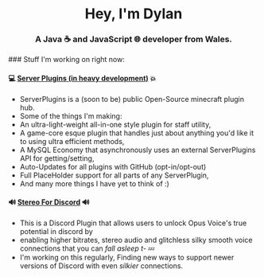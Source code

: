 <h1 align="center">Hey, I'm Dylan</h1>
<h3 align="center">A Java ☕ and JavaScript 🌐 developer from Wales.</h3>
### Stuff I'm working on right now:

#### 💻 [Server Plugins (in heavy development)](https://github.com/DDJThings/ServerCore) 💥
* ServerPlugins is a (soon to be) public Open-Source minecraft plugin hub.
* Some of the things I'm making:
* An ultra-light-weight all-in-one style plugin for staff utility,
* A game-core esque plugin that handles just about anything you'd like it to using ultra efficient methods,
* A MySQL Economy that asynchronously uses an external ServerPlugins API for getting/setting,
* Auto-Updates for all plugins with GitHub (opt-in/opt-out)
* Full PlaceHolder support for all parts of any ServerPlugin,
* And many more things I have yet to think of :)


#### 🔊 [Stereo For Discord](https://github.com/DDJThings/Stereo-for-discord) 🔊
* This is a Discord Plugin that allows users to unlock Opus Voice's true potential in discord by
* enabling higher bitrates, stereo audio and glitchless silky smooth voice connections that you can *fall asleep t-* 💤
* I'm working on this regularly, Finding new ways to support newer versions of Discord with even *silkier* connections.
